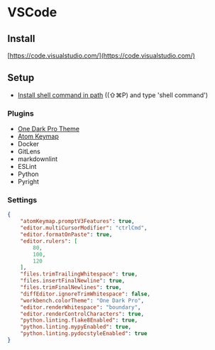 # VSCode

## Install

[https://code.visualstudio.com/](https://code.visualstudio.com/)

## Setup

* [Install shell command in path](https://code.visualstudio.com/docs/setup/mac) ((⇧⌘P) and type 'shell command')

### Plugins

* [One Dark Pro Theme](https://marketplace.visualstudio.com/items?itemName=zhuangtongfa.Material-theme)
* [Atom Keymap](https://marketplace.visualstudio.com/items?itemName=ms-vscode.atom-keybindings)
* Docker
* GitLens
* markdownlint
* ESLint
* Python
* Pyright

### Settings

```json
{
    "atomKeymap.promptV3Features": true,
    "editor.multiCursorModifier": "ctrlCmd",
    "editor.formatOnPaste": true,
    "editor.rulers": [
        80,
        100,
        120
    ],
    "files.trimTrailingWhitespace": true,
    "files.insertFinalNewline": true,
    "files.trimFinalNewlines": true,
    "diffEditor.ignoreTrimWhitespace": false,
    "workbench.colorTheme": "One Dark Pro",
    "editor.renderWhitespace": "boundary",
    "editor.renderControlCharacters": true,
    "python.linting.flake8Enabled": true,
    "python.linting.mypyEnabled": true,
    "python.linting.pydocstyleEnabled": true
}
```

